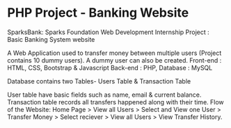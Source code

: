 # PHP Project - Banking Website
SparksBank:
Sparks Foundation Web Development Internship Project : Basic Banking System website

A Web Application used to transfer money between multiple users (Project contains 10 dummy users). A dummy user can also be created.
Front-end : HTML, CSS, Bootstrap & Javascript Back-end : PHP, Database : MySQL

Database contains two Tables- Users Table & Transaction Table

User table have basic fields such as name, email & current balance.
Transaction table records all transfers happened along with their time.
Flow of the Website: Home Page > View all Users > Select and View one User > Transfer Money > Select reciever > View all Users > View Transfer History.

